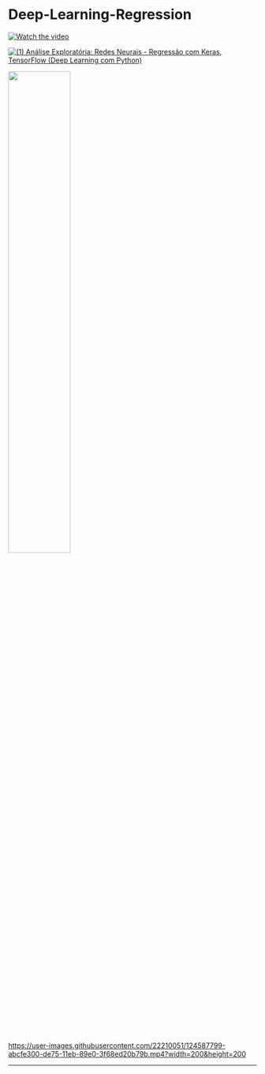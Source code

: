 # Deep-Learning-Regression

[![Watch the video](https://yt3.ggpht.com/ytc/AKedOLQWVXEUuQSqiIqglHr1j3OfPmtIuhzn4Yhguyo=s88-c-k-c0x00ffffff-no-rj)](https://www.youtube.com/watch?v=aeb_FqoP1Os&list=PLG10GH7d9-Lsqi_e--n8cDLB5WGRfVU7l)

[![(1) Análise Exploratória: Redes Neurais - Regressão com Keras, TensorFlow (Deep Learning com Python)
](https://share.gifyoutube.com/KzB6Gb.gif)](https://www.youtube.com/watch?v=aeb_FqoP1Os&list=PLG10GH7d9-Lsqi_e--n8cDLB5WGRfVU7l)

[<img src="https://img.youtube.com/vi/v=aeb_FqoP1Os&list=PLG10GH7d9-Lsqi_e--n8cDLB5WGRfVU7l/maxresdefault.jpg" width="50%">](https://www.youtube.com/watch?v=aeb_FqoP1Os&list=PLG10GH7d9-Lsqi_e--n8cDLB5WGRfVU7l)


https://user-images.githubusercontent.com/22210051/124587799-abcfe300-de75-11eb-89e0-3f68ed20b79b.mp4?width=200&height=200

<!-- <p align="center">
  <a href="https://www.youtube.com/watch?v=aeb_FqoP1Os&list=PLG10GH7d9-Lsqi_e--n8cDLB5WGRfVU7l" ></a>
</p> -->

<hr />
<br />
 

